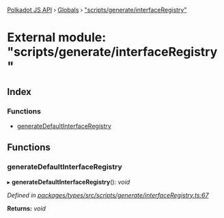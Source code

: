 [Polkadot JS API](../README.md) › [Globals](../globals.md) › ["scripts/generate/interfaceRegistry"](_scripts_generate_interfaceregistry_.md)

# External module: "scripts/generate/interfaceRegistry"

## Index

### Functions

* [generateDefaultInterfaceRegistry](_scripts_generate_interfaceregistry_.md#generatedefaultinterfaceregistry)

## Functions

###  generateDefaultInterfaceRegistry

▸ **generateDefaultInterfaceRegistry**(): *void*

*Defined in [packages/types/src/scripts/generate/interfaceRegistry.ts:67](https://github.com/polkadot-js/api/blob/6581d779c7/packages/types/src/scripts/generate/interfaceRegistry.ts#L67)*

**Returns:** *void*

